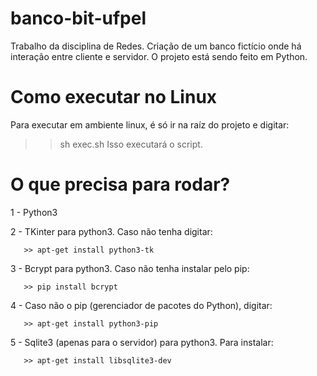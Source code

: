 # banco-bit-ufpel
Trabalho da disciplina de Redes. Criação de um banco fictício onde há interação entre cliente e servidor. O projeto está sendo feito em Python.

# Como executar no Linux
Para executar em ambiente linux, é só ir na raíz do projeto e digitar:
>> sh exec.sh
Isso executará o script.

# O que precisa para rodar?
1 - Python3

2 - TKinter para python3. Caso não tenha digitar:

       >> apt-get install python3-tk
              
3 - Bcrypt para python3. Caso não tenha instalar pelo pip:

       >> pip install bcrypt

4 - Caso não o pip (gerenciador de pacotes do Python), digitar:

       >> apt-get install python3-pip

5 - Sqlite3 (apenas para o servidor) para python3. Para instalar:

       >> apt-get install libsqlite3-dev
